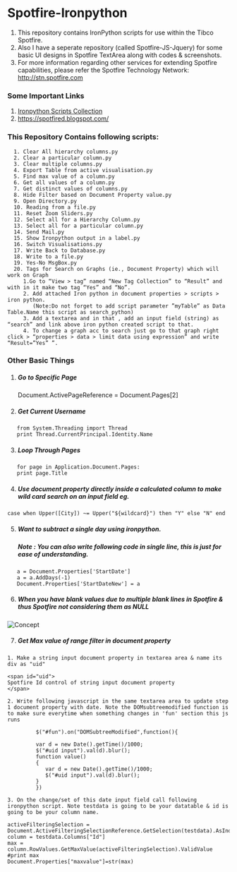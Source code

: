 # Spotfire-Ironpython

1. This repository contains IronPython scripts for use within the Tibco Spotfire.
2. Also I have a seperate repository (called Spotfire-JS-Jquery) for some basic UI designs in Spotfire TextArea along with codes & screenshots.
3. For more information regarding other services for extending Spotfire capabilities, please refer the Spotfire Technology Network: http://stn.spotfire.com

### Some Important Links

   1. [Ironpython Scripts Collection](https://community.tibco.com/wiki/ironpython-scripting-tibco-spotfire)
   2. <https://spotfired.blogspot.com/>


### This Repository Contains following scripts:
      1. Clear All hierarchy columns.py
      2. Clear a particular column.py
      3. Clear multiple columns.py
      4. Export Table from active visualisation.py
      5. Find max value of a column.py
      6. Get all values of a column.py
      7. Get distinct values of columns.py
      8. Hide Filter based on Document Property value.py
      9. Open Directory.py
      10. Reading from a file.py
      11. Reset Zoom Sliders.py
      12. Select all for a Hierarchy Column.py
      13. Select all for a particular column.py
      14. Send Mail.py
      15. Show Ironpython output in a label.py
      16. Switch Visualisations.py
      17. Write Back to Database.py
      18. Write to a file.py
      19. Yes-No MsgBox.py
      20. Tags for Search on Graphs (ie., Document Property) which will work on Graph
         1.Go to “View > tag” named “New Tag Collection” to “Result” and with in it make two tag “Yes” and “No”.
         2.	Add attached Iron python in document properties > scripts > iron python.
            (Note:Do not forget to add script parameter ”myTable” as Data Table.Name this script as search_python)
         3. Add a textarea and in that , add an input field (string) as “search” and link above iron python created script to that.
         4.	To change a graph acc to search just go to that graph right click > “properties > data > limit data using expression” and write “Result=”Yes” ”.

      
### Other Basic Things
1. ##### Go to Specific Page 
   Document.ActivePageReference = Document.Pages[2]
2. ##### Get Current Username
````
   from System.Threading import Thread 
   print Thread.CurrentPrincipal.Identity.Name 
````
3. ##### Loop Through Pages
````
   for page in Application.Document.Pages:
   print page.Title
````
4. ##### Use document property directly inside a calculated column to make wild card search on an input field eg.
````
case when Upper([City]) ~= Upper("${wildcard}") then "Y" else "N" end
````
5. ##### Want to subtract a single day using ironpython. 
   ##### Note : You can also write following code in single line, this is just for ease of understanding.
````
   a = Document.Properties['StartDate']
   a = a.AddDays(-1)
   Document.Properties['StartDateNew'] = a 
````
6. ##### When you have blank values due to multiple blank lines in Spotfire & thus Spotfire not considering them as NULL
![Concept](https://user-images.githubusercontent.com/86184439/126883875-8b48a0dc-d7c5-4041-8c0c-adfddcc0ed69.PNG)

7. ##### Get Max value of range filter in document property
````
1. Make a string input document property in textarea area & name its div as "uid"

<span id="uid">
Spotfire Id control of string input document property
</span>

2. Write following javascript in the same textarea area to update step 1 document property with date. Note the DOMsubtreemodified function is to make sure everytime when something changes in 'fun' section this js runs 

         $("#fun").on("DOMSubtreeModified",function(){

         var d = new Date().getTime()/1000;
         $("#uid input").val(d).blur();
         function value()
         {
            var d = new Date().getTime()/1000;
            $("#uid input").val(d).blur();
         }
         })

3. On the change/set of this date input field call following ironpython script. Note testdata is going to be your datatable & id is going to be your column name.

activeFilteringSelection = Document.ActiveFilteringSelectionReference.GetSelection(testdata).AsIndexSet()
column = testdata.Columns["Id"]
max = column.RowValues.GetMaxValue(activeFilteringSelection).ValidValue
#print max
Document.Properties["maxvalue"]=str(max)

````
